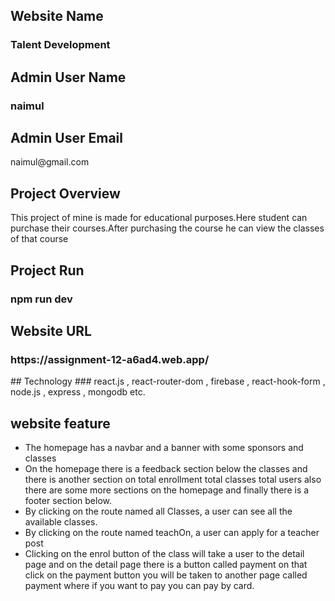 ## Website Name
<h3>Talent Development</h3>

## Admin User Name
  <h3>naimul</h3>

## Admin User Email
  <p>naimul@gmail.com</p>
  
## Project Overview
This project of mine is made for educational purposes.Here student can purchase their courses.After purchasing the course he can view the classes of that course

## Project Run
### npm run dev
## Website URL
<h3>https://assignment-12-a6ad4.web.app/</h3>    
## Technology
### react.js , react-router-dom , firebase , react-hook-form , node.js , express , mongodb etc.

## website feature
<ul>
  <li>The homepage has a navbar and a banner with some sponsors and classes</li>
  <li>
      On the homepage there is a feedback section below the classes and there is another section on total enrollment total classes total users also there are some more sections on the homepage and finally there is a footer section below.
  </li>
  <li>
      By clicking on the route named all Classes, a user can see all the available classes.
  </li>
  <li>By clicking on the route named teachOn, a user can apply for a teacher post</li>

  <li>Clicking on the enrol button of the class will take a user to the detail page and on the detail page there is a button called payment on that click on the payment button you will be taken to another page called payment where if you want to pay you can pay by card.</li>

 
</ul>




